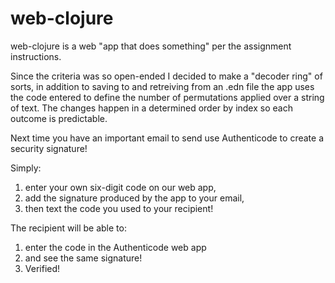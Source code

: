 # web-clojure

web-clojure is a web "app that does something" per the assignment instructions. 

Since the criteria was so open-ended I decided to make a "decoder ring" of sorts,
in addition to saving to and retreiving from an .edn file the app uses the code entered
to define the number of permutations applied over a string of text. The changes happen in
a determined order by index so each outcome is predictable.

Next time you have an important email to send use Authenticode to create a security signature! 

Simply:
1. enter your own six-digit code on our web app, 
2. add the signature produced by the app to your email, 
3. then text the code you used to your recipient!  

The recipient will be able to:
1. enter the code in the Authenticode web app
2. and see the same signature! 
3. Verified! 